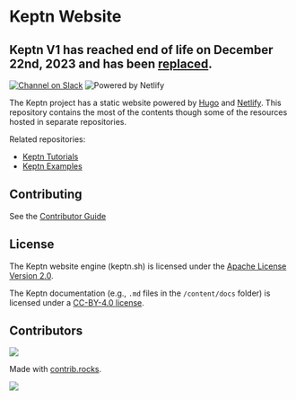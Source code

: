 # Keptn Website

## Keptn V1 has reached end of life on December 22nd, 2023 and has been [replaced](https://github.com/keptn/lifecycle-toolkit).


[![Channel on Slack](https://img.shields.io/badge/Slack-%23keptn--website-green)](https://v1.keptn.sh/community/#slack)
![Powered by Netlify](https://img.shields.io/netlify/5b8b8c0a-121b-4216-bf17-eec11b2f2391)

The Keptn project has a static website powered by [Hugo](https://gohugo.io/) and [Netlify](https://www.netlify.com/).
This repository contains the most of the contents though some of the resources hosted in separate repositories.

Related repositories:

* [Keptn Tutorials](https://github.com/keptn/tutorials)
* [Keptn Examples](https://github.com/keptn/examples)

## Contributing

See the [Contributor Guide](./CONTRIBUTING.md)

## License

The Keptn website engine (keptn.sh) is licensed under the [Apache License Version 2.0](./LICENSE).

The Keptn documentation (e.g., `.md` files in the `/content/docs` folder) is licensed under a [CC-BY-4.0 license](./LICENSE-docs).

## Contributors

<a href="https://github.com/keptn/keptn.github.io/graphs/contributors">
  <img src="https://contrib.rocks/image?repo=keptn/keptn.github.io" />
</a>

Made with [contrib.rocks](https://contrib.rocks).

<!-- markdownlint-disable -->
<img referrerpolicy="no-referrer-when-downgrade" src="https://static.scarf.sh/a.png?x-pxid=b291d3b7-c6c9-4158-a037-9b31a0200f81" />
<!-- markdownlint-enable -->

